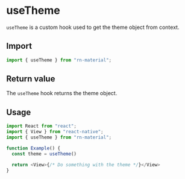 # useTheme

`useTheme` is a custom hook used to get the theme object from context.

## Import

```js
import { useTheme } from "rn-material";
```

## Return value

The `useTheme` hook returns the theme object.

## Usage

```js
import React from "react";
import { View } from "react-native";
import { useTheme } from "rn-material";

function Example() {
  const theme = useTheme()

  return <View>{/* Do something with the theme */}</View>
}
```
